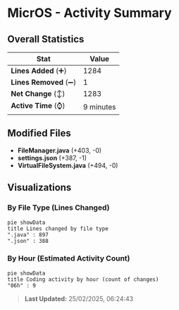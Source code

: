 # MicrOS - Activity Summary 

## Overall Statistics

| Stat                   | Value                                                             |
| ---------------------- | ----------------------------------------------------------------- |
| **Lines Added** (➕)   | 1284                                          |
| **Lines Removed** (➖) | 1                                        |
| **Net Change** (↕)    | 1283                |
| **Active Time** (⌚)   | 9 minutes |


## Modified Files
- **FileManager.java** (+403, -0)
- **settings.json** (+387, -1)
- **VirtualFileSystem.java** (+494, -0)

## Visualizations

### By File Type (Lines Changed)

```mermaid
pie showData
title Lines changed by file type
".java" : 897
".json" : 388
```

### By Hour (Estimated Activity Count)

```mermaid
pie showData
title Coding activity by hour (count of changes)
"06h" : 9
```


> **Last Updated:** 25/02/2025, 06:24:43
